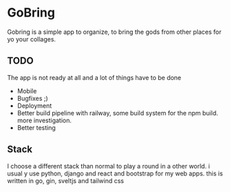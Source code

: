 # GoBring
Gobring is a simple app to organize, to bring the gods from other places for yo
your collages.


## TODO
The app is not ready at all and a lot of things have to be done
* Mobile 
* Bugfixes ;) 
* Deployment
* Better build pipeline with railway, some build system for the npm build. more investigation.
* Better testing


## Stack
I choose a different stack than normal to play a round in a other world. i usual
y use python, django and react and bootstrap for my web apps. this is written in go, gin, sveltjs and tailwind css

